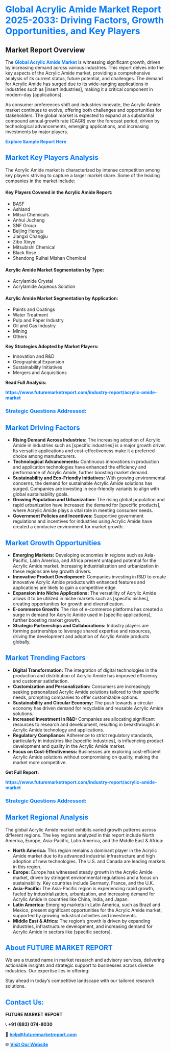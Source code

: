 <h1 style="color: #007BFF;">Global Acrylic Amide Market Report 2025-2033: Driving Factors, Growth Opportunities, and Key Players</h1>

<section id="overview">
<h2>Market Report Overview</h2>
<p>The <a href="https://www.futuremarketreport.com/industry-report/acrylic-amide-market" style="color: #007BFF; text-decoration: none;"><strong>Global Acrylic Amide Market</strong></a> is witnessing significant growth, driven by increasing demand across various industries. This report delves into the key aspects of the Acrylic Amide market, providing a comprehensive analysis of its current status, future potential, and challenges. The demand for Acrylic Amide has surged due to its wide-ranging applications in industries such as [insert industries], making it a critical component in modern-day [applications].</p>
<p>As consumer preferences shift and industries innovate, the Acrylic Amide market continues to evolve, offering both challenges and opportunities for stakeholders. The global market is expected to expand at a substantial compound annual growth rate (CAGR) over the forecast period, driven by technological advancements, emerging applications, and increasing investments by major players.</p>
</section>

<section id="overview">
<p><a href="https://www.futuremarketreport.com/request-sample/reportId=48699" style="color: #007BFF; text-decoration: none;"><strong>Explore Sample Report Here</strong></a></p>
</section>

<section id="key-players">
<h2 style="color: #007BFF;">Market Key Players Analysis</h2>
<p>The Acrylic Amide market is characterized by intense competition among key players striving to capture a larger market share. Some of the leading companies in the market include:</p>
<h4>Key Players Covered in the Acrylic Amide Report:</h4>
<ul><li>BASF</li><li>Ashland</li><li>Mitsui Chemicals</li><li>Anhui Jucheng</li><li>SNF Group</li><li>Beijing Hengju</li><li>Jiangxi Changjiu</li><li>Zibo Xinye</li><li>Mitsubishi Chemical</li><li>Black Rose</li><li>Shandong Ruihai Mishan Chemical</li></ul>
<h4>Acrylic Amide Market Segmentation by Type:</h4>
<ul><li>Acrylamide Crystal</li><li>Acrylamide Aqueous Solution</li></ul>

<h4>Acrylic Amide Market Segmentation by Application:</h4>
<ul><li>Paints and Coatings</li><li>Water Treatment</li><li>Pulp and Paper Industry</li><li>Oil and Gas Industry</li><li>Mining</li><li>Others</li></ul>
<p><strong>Key Strategies Adopted by Market Players:</strong></p>
<ul>
<li>Innovation and R&D</li>
<li>Geographical Expansion</li>
<li>Sustainability Initiatives</li>
<li>Mergers and Acquisitions</li>
</ul>
</section>

<section>
<p><strong>Read Full Analysis: </strong></p><a href="https://www.futuremarketreport.com/industry-report/acrylic-amide-market" style="color: #007BFF; text-decoration: none;"><strong>https://www.futuremarketreport.com/industry-report/acrylic-amide-market</strong></a>
<h3 style="color: #007BFF;">Strategic Questions Addressed:</h3>
</section>

<section id="driving-factors">
<h2 style="color: #007BFF;">Market Driving Factors</h2>
<ul>
<li><strong>Rising Demand Across Industries:</strong> The increasing adoption of Acrylic Amide in industries such as [specific industries] is a major growth driver. Its versatile applications and cost-effectiveness make it a preferred choice among manufacturers.</li>
<li><strong>Technological Advancements:</strong> Continuous innovations in production and application technologies have enhanced the efficiency and performance of Acrylic Amide, further boosting market demand.</li>
<li><strong>Sustainability and Eco-Friendly Initiatives:</strong> With growing environmental concerns, the demand for sustainable Acrylic Amide solutions has surged. Companies are investing in eco-friendly variants to align with global sustainability goals.</li>
<li><strong>Growing Population and Urbanization:</strong> The rising global population and rapid urbanization have increased the demand for [specific products], where Acrylic Amide plays a vital role in meeting consumer needs.</li>
<li><strong>Government Policies and Incentives:</strong> Supportive government regulations and incentives for industries using Acrylic Amide have created a conducive environment for market growth.</li>
</ul>
</section>

<section id="growth-opportunities">
<h2 style="color: #007BFF;">Market Growth Opportunities</h2>
<ul>
<li><strong>Emerging Markets:</strong> Developing economies in regions such as Asia-Pacific, Latin America, and Africa present untapped potential for the Acrylic Amide market. Increasing industrialization and urbanization in these regions are key growth drivers.</li>
<li><strong>Innovative Product Development:</strong> Companies investing in R&D to create innovative Acrylic Amide products with enhanced features and applications are likely to gain a competitive edge.</li>
<li><strong>Expansion into Niche Applications:</strong> The versatility of Acrylic Amide allows it to be utilized in niche markets such as [specific niches], creating opportunities for growth and diversification.</li>
<li><strong>E-commerce Growth:</strong> The rise of e-commerce platforms has created a surge in demand for Acrylic Amide used in [specific applications], further boosting market growth.</li>
<li><strong>Strategic Partnerships and Collaborations:</strong> Industry players are forming partnerships to leverage shared expertise and resources, driving the development and adoption of Acrylic Amide products globally.</li>
</ul>
</section>

<section id="trending-factors">
<h2 style="color: #007BFF;">Market Trending Factors</h2>
<ul>
<li><strong>Digital Transformation:</strong> The integration of digital technologies in the production and distribution of Acrylic Amide has improved efficiency and customer satisfaction.</li>
<li><strong>Customization and Personalization:</strong> Consumers are increasingly seeking personalized Acrylic Amide solutions tailored to their specific needs, prompting companies to offer customizable options.</li>
<li><strong>Sustainability and Circular Economy:</strong> The push towards a circular economy has driven demand for recyclable and reusable Acrylic Amide solutions.</li>
<li><strong>Increased Investment in R&D:</strong> Companies are allocating significant resources to research and development, resulting in breakthroughs in Acrylic Amide technology and applications.</li>
<li><strong>Regulatory Compliance:</strong> Adherence to strict regulatory standards, particularly in industries like [specific industries], is influencing product development and quality in the Acrylic Amide market.</li>
<li><strong>Focus on Cost-Effectiveness:</strong> Businesses are exploring cost-efficient Acrylic Amide solutions without compromising on quality, making the market more competitive.</li>
</ul>
</section>

<section>
<p><strong>Get Full Report: </strong></p><a href="https://www.futuremarketreport.com/industry-report/acrylic-amide-market" style="color: #007BFF; text-decoration: none;"><strong>https://www.futuremarketreport.com/industry-report/acrylic-amide-market</strong></a>
<h3 style="color: #007BFF;">Strategic Questions Addressed:</h3>
</section>


<section id="regional-analysis">
<h2 style="color: #007BFF;">Market Regional Analysis</h2>
<p>The global Acrylic Amide market exhibits varied growth patterns across different regions. The key regions analyzed in this report include North America, Europe, Asia-Pacific, Latin America, and the Middle East & Africa:</p>
<ul>
<li><strong>North America:</strong> This region remains a dominant player in the Acrylic Amide market due to its advanced industrial infrastructure and high adoption of new technologies. The U.S. and Canada are leading markets in this region.</li>
<li><strong>Europe:</strong> Europe has witnessed steady growth in the Acrylic Amide market, driven by stringent environmental regulations and a focus on sustainability. Key countries include Germany, France, and the U.K.</li>
<li><strong>Asia-Pacific:</strong> The Asia-Pacific region is experiencing rapid growth, fueled by industrialization, urbanization, and increasing demand for Acrylic Amide in countries like China, India, and Japan.</li>
<li><strong>Latin America:</strong> Emerging markets in Latin America, such as Brazil and Mexico, present significant opportunities for the Acrylic Amide market, supported by growing industrial activities and investments.</li>
<li><strong>Middle East & Africa:</strong> The region’s growth is driven by expanding industries, infrastructure development, and increasing demand for Acrylic Amide in sectors like [specific sectors].</li>
</ul>
</section>

<footer>
<h2 style="color: #007BFF;">About FUTURE MARKET REPORT</h2>
<p>We are a trusted name in market research and advisory services, delivering actionable insights and strategic support to businesses across diverse industries. Our expertise lies in offering:</p>

<p>Stay ahead in today’s competitive landscape with our tailored research solutions.</p>

<h2 style="color: #007BFF;">Contact Us:</h2>
<p><strong>FUTURE MARKET REPORT</strong></p>
<p>📞 <strong>+91 (883) 074-8030</strong></p>
<p>📧 <strong><a href="mailto:help@futuremarketreport.com" style="color: #007BFF;">help@futuremarketreport.com</a></strong></p>
<p>🌐 <strong><a href="https://www.futuremarketreport.com/" style="color: #007BFF;">Visit Our Website</a></strong></p>
</footer>
